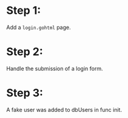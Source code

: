 # Step 1:
Add a ```login.gohtml``` page.

# Step 2:
Handle the submission of a login form.

# Step 3:
A fake user was added to dbUsers in func init.